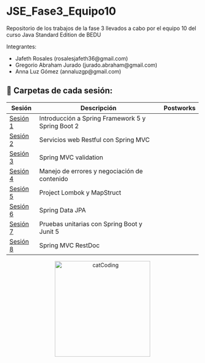 # JSE_Fase3_Equipo10
Repositorio de los trabajos de la fase 3 llevados a cabo por el equipo 10 del curso Java Standard Edition de BEDU
 
Integrantes:
<ul>
  <li>Jafeth Rosales           (rosalesjafeth36@gmail.com)</li>
  <li>Gregorio Abraham Jurado  (jurado.abraham@gmail.com) </li>
  <li> Anna Luz Gómez           (annaluzgp@gmail.com)</li>
</ul>


## :bookmark_tabs: Carpetas de cada sesión:

<div align="center">

| Sesión                | Descripción                                                       | Postworks         |
|-----------------------|-------------------------------------------------------------------|------------------|
| [Sesión 1](./Sesión1) | Introducción a Spring Framework 5 y Spring Boot 2|        |
| [Sesión 2](./Sesión2) | Servicios web Restful con Spring MVC |  |
| [Sesión 3](./Sesión3) | Spring MVC validation |          |
| [Sesión 4](./Sesión4) | Manejo de errores y negociación de contenido |          |
| [Sesión 5](./Sesión5) |Project Lombok y MapStruct |    |
| [Sesión 6](./Sesión6) |Spring Data JPA |         |
| [Sesión 7](./Sesión7) |Pruebas unitarias con Spring Boot y Junit 5|                           |
| [Sesión 8](./Sesión8) |Spring MVC RestDoc |              |
</div>

<p align="center">
<img align="center" src="https://media.giphy.com/media/3oKIPnAiaMCws8nOsE/giphy.gif" alt="catCoding" width="250"/>
</p>
